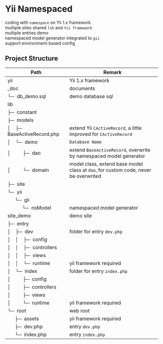 Yii Namespaced
==============
coding with `namespace` on Yii 1.x framework<br/>
multiple sites shared `lib` and `Yii framework`<br/>
multiple entries demo<br/>
namespaced model generator integrated to `gii`<br/>
support environment-based config

Project Structure
-----------------
Path | Remark
-----|-------
yii | Yii 1.x framework
_doc | documents
└─&ensp;db_demo.sql | demo database sql
lib | 
├─&ensp;constant | 
├─&ensp;models | 
│&ensp;&ensp;├─&ensp;BaseActiveRecord.php | extend Yii `CActiveRecord`, a little improved for `CActiveRecord`
│&ensp;&ensp;└─&ensp;demo | `Database Name`
│&ensp;&ensp;&ensp;&ensp;&ensp;├─&ensp;dao | extend `BaseActiveRecord`, overwrite by namespaced model generator
│&ensp;&ensp;&ensp;&ensp;&ensp;└─&ensp;domain | model class, extend base model class at `dao`, for custom code, never be overwrited
├─&ensp;site | 
└─&ensp;yii | 
&ensp;&ensp;&ensp;└─&ensp;gii | 
&ensp;&ensp;&ensp;&ensp;&ensp;&ensp;└─&ensp;nsModel | namespaced model generator
site_demo | demo site
├─&ensp;entry | 
│&ensp;&ensp;├─&ensp;dev | folder for entry `dev.php`
│&ensp;&ensp;│&ensp;&ensp;├─&ensp;config | 
│&ensp;&ensp;│&ensp;&ensp;├─&ensp;controllers | 
│&ensp;&ensp;│&ensp;&ensp;├─&ensp;views | 
│&ensp;&ensp;│&ensp;&ensp;└─&ensp;runtime | yii framework required
│&ensp;&ensp;└─&ensp;index |folder for entry `index.php`
│&ensp;&ensp;&ensp;&ensp;&ensp;├─&ensp;config | 
│&ensp;&ensp;&ensp;&ensp;&ensp;├─&ensp;controllers | 
│&ensp;&ensp;&ensp;&ensp;&ensp;├─&ensp;views | 
│&ensp;&ensp;&ensp;&ensp;&ensp;└─&ensp;runtime | yii framework required
└─&ensp;_root_ | web root
&ensp;&ensp;&ensp;├─&ensp;assets | yii framework required
&ensp;&ensp;&ensp;├─&ensp;dev.php | entry `dev.php`
&ensp;&ensp;&ensp;└─&ensp;index.php | entry `index.php`
